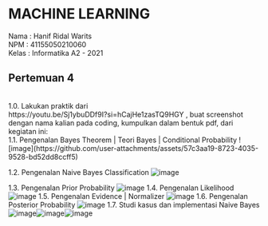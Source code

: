 # MACHINE LEARNING <br>
Nama : Hanif Ridal Warits <br>
NPM : 41155050210060 <br>
Kelas : Informatika A2 - 2021 <br>

## Pertemuan 4
<br>
1.0. Lakukan praktik dari 
<br> https://youtu.be/Sj1ybuDDf9I?si=hCajHe1zasTQ9HGY , buat screenshot dengan nama kalian pada coding, kumpulkan dalam bentuk pdf, dari kegiatan ini:
<br> 
1.1. Pengenalan Bayes Theorem | Teori Bayes | Conditional Probability
![image](https://github.com/user-attachments/assets/57c3aa19-8723-4035-9528-bd52dd8ccff5)

1.2. Pengenalan Naive Bayes Classification
![image](https://github.com/user-attachments/assets/2798808e-6fde-4976-b566-a1f9ae281acb)

1.3. Pengenalan Prior Probability
![image](https://github.com/user-attachments/assets/b86622df-753b-45a5-990d-b2dea4b167b1)
1.4. Pengenalan Likelihood
![image](https://github.com/user-attachments/assets/806d31f5-6fb5-4621-9031-ce4bcd0616df)
1.5. Pengenalan Evidence | Normalizer
![image](https://github.com/user-attachments/assets/d9d1cd0e-fc3c-43d4-85ba-bbed3df9eefe)
1.6. Pengenalan Posterior Probability
![image](https://github.com/user-attachments/assets/2790e6cd-434e-4f06-9d10-81fd4121d881)
1.7. Studi kasus dan implementasi Naive Bayes
![image](https://github.com/user-attachments/assets/ae231ded-e154-4da2-b4f0-fc634b4c7932)![image](https://github.com/user-attachments/assets/a6552a59-ff1a-4268-8487-4b4fbda6a0d5)![image](https://github.com/user-attachments/assets/2bfdb645-22a4-4e07-8361-a58103fc29f5)

